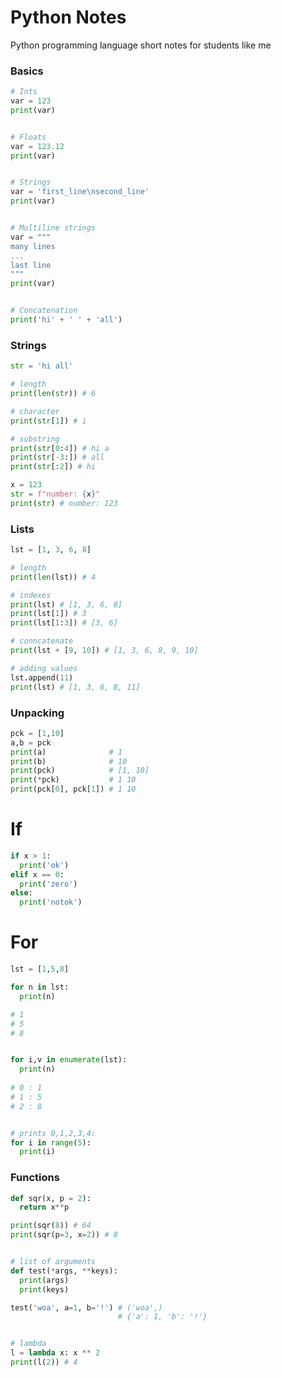 # Python Notes
Python programming language short notes for students like me

### Basics

```python
# Ints
var = 123
print(var)


# Floats
var = 123.12
print(var)


# Strings
var = 'first_line\nsecond_line'
print(var)


# Multiline strings
var = """
many lines
...
last line
"""
print(var)


# Concatenation
print('hi' + ' ' + 'all')
```


### Strings
 ```python
 str = 'hi all'

# length
print(len(str)) # 6

# character
print(str[1]) # i

# substring
print(str[0:4]) # hi a
print(str[-3:]) # all
print(str[:2]) # hi

x = 123
str = f"number: {x}"
print(str) # number: 123
```


### Lists
```python
lst = [1, 3, 6, 8]

# length
print(len(lst)) # 4

# indexes
print(lst) # [1, 3, 6, 8]
print(lst[1]) # 3
print(lst[1:3]) # [3, 6]

# conncatenate
print(lst + [9, 10]) # [1, 3, 6, 8, 9, 10]

# adding values
lst.append(11)
print(lst) # [1, 3, 6, 8, 11]
```


### Unpacking
```python
pck = [1,10]
a,b = pck
print(a)              # 1
print(b)              # 10
print(pck)            # [1, 10]
print(*pck)           # 1 10
print(pck[0], pck[1]) # 1 10
```


# If
```python
if x > 1:
  print('ok')
elif x == 0:
  print('zero')
else:
  print('notok')
```


# For
```python
lst = [1,5,8]

for n in lst:
  print(n)

# 1
# 5
# 8


for i,v in enumerate(lst):
  print(n)
  
# 0 : 1
# 1 : 5
# 2 : 8


# prints 0,1,2,3,4: 
for i in range(5):
  print(i)
```


### Functions
```python
def sqr(x, p = 2):
  return x**p

print(sqr(8)) # 64
print(sqr(p=3, x=2)) # 8


# list of arguments
def test(*args, **keys):
  print(args)
  print(keys)

test('woa', a=1, b='!') # ('woa',)
                        # {'a': 1, 'b': '!'}


# lambda
l = lambda x: x ** 2
print(l(2)) # 4
```
